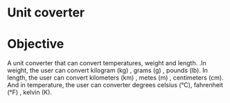 # Unit coverter

# Objective

A unit converter that can convert temperatures, weight and length. .In weight, the user can convert kilogram (kg) , grams (g) , 
pounds (lb). In length, the user can  convert kilometers (km) , 
metes (m) , centimeters (cm). And  in temperature, the user can converter degrees celsius (°C), fahrenheit (°F) , kelvin (K).
